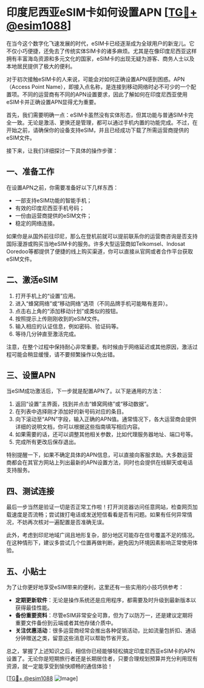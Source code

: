 # 印度尼西亚eSIM卡如何设置APN [[TG💪+ @esim1088](https://t.me/s/esim1088)]

在当今这个数字化飞速发展的时代，eSIM卡已经逐渐成为全球用户的新宠儿。它不仅小巧便捷，还免去了传统实体SIM卡的诸多麻烦。尤其是在像印度尼西亚这样拥有丰富海岛资源和多元文化的国家，eSIM卡的出现无疑为游客、商务人士以及本地居民提供了极大的便利。

对于初次接触eSIM卡的人来说，可能会对如何正确设置APN感到困惑。APN（Access Point Name），即接入点名称，是连接到移动网络时必不可少的一个配置项。不同的运营商有不同的APN设置要求，因此了解如何在印度尼西亚使用eSIM卡并正确设置APN显得尤为重要。

首先，我们需要明确一点：eSIM卡虽然没有实体形态，但其功能与普通SIM卡完全一致。无论是激活、更换还是管理，都可以通过手机内置的功能完成。不过，在开始之前，请确保你的设备支持eSIM，并且已经成功下载了所需运营商提供的eSIM文件。

接下来，让我们详细探讨一下具体的操作步骤：

## 一、准备工作

在设置APN之前，你需要准备好以下几样东西：
- 一部支持eSIM功能的智能手机；
- 有效的印度尼西亚手机号码；
- 一份由运营商提供的eSIM文件；
- 稳定的网络连接。

如果你是从国外前往印尼，那么在登机前就可以提前联系你的运营商咨询是否支持国际漫游或购买当地eSIM卡的服务。许多大型运营商如Telkomsel、Indosat Ooredoo等都提供了便捷的线上购买渠道，你可以直接从官网或者合作平台获取eSIM文件。

## 二、激活eSIM

1. 打开手机上的“设置”应用。
2. 进入“蜂窝网络”或“移动网络”选项（不同品牌手机可能略有差异）。
3. 点击右上角的“添加移动计划”或类似的按钮。
4. 按照提示上传刚刚收到的eSIM文件。
5. 输入相应的认证信息，例如密码、验证码等。
6. 等待几分钟直至激活完成。

注意，在整个过程中保持耐心非常重要。有时候由于网络延迟或其他原因，激活过程可能会稍显缓慢，请不要频繁操作以免出错。

## 三、设置APN

当eSIM成功激活后，下一步就是配置APN了。以下是通用的方法：

1. 返回“设置”主界面，找到并点击“蜂窝网络”或“移动数据”。
2. 在列表中选择刚才添加好的新号码对应的条目。
3. 向下滚动至“APN”字段，输入正确的APN值。通常情况下，各大运营商会提供详细的说明文档，你可以根据这些指南填写相应内容。
4. 如果需要的话，还可以调整其他相关参数，比如代理服务器地址、端口号等。
5. 完成所有更改后保存退出。

特别提醒一下，如果不确定具体的APN信息，可以直接向客服求助。大多数运营商都会在其官方网站上列出最新的APN设置方法，同时也会提供在线聊天或电话支持服务。

## 四、测试连接

最后一步当然是验证一切是否正常工作啦！打开浏览器访问任意网站，检查网页加载速度是否流畅；尝试拨打电话或发送短信看看是否有问题。如果有任何异常情况，不妨再次核对一遍配置是否准确无误。

此外，考虑到印尼地域广阔且地形复杂，部分地区可能存在信号覆盖不足的情况。在这种情形下，建议多尝试几个位置再做判断，避免因为环境因素影响正常使用体验。

## 五、小贴士

为了让你更好地享受eSIM带来的便利，这里还有一些实用的小技巧供参考：

- **定期更新软件**：无论是操作系统还是应用程序，都需要及时升级到最新版本以获得最佳性能。
- **备份重要资料**：尽管eSIM非常安全可靠，但为了以防万一，还是建议定期将重要文件备份到云端或者其他存储介质中。
- **关注优惠活动**：很多运营商经常会推出各种促销活动，比如流量包折扣、通话分钟赠送之类，留意这些消息可以帮助节省开支。

总之，掌握了上述知识之后，相信你已经能够轻松搞定印度尼西亚eSIM卡的APN设置了。无论你是短期旅行者还是长期居住者，只要合理规划预算并充分利用现有资源，就一定能享受到愉快顺畅的通信体验！

[[TG💪+ @esim1088](https://t.me/s/esim1088) ![Image](https://i.postimg.cc/4NQfJmqS/Snipaste-2025-05-13-00-14-12.png)]